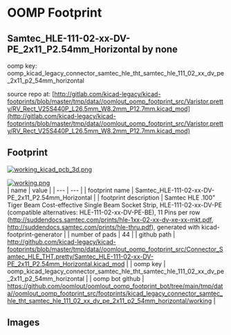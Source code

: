 # OOMP Footprint  
## Samtec_HLE-111-02-xx-DV-PE_2x11_P2.54mm_Horizontal  by none  
  
oomp key: oomp_kicad_legacy_connector_samtec_hle_tht_samtec_hle_111_02_xx_dv_pe_2x11_p2_54mm_horizontal  
  
source repo at: [http://gitlab.com/kicad-legacy/kicad-footprints/blob/master/tmp/data//oomlout_oomp_footprint_src/Varistor.pretty/RV_Rect_V25S440P_L26.5mm_W8.2mm_P12.7mm.kicad_mod](http://gitlab.com/kicad-legacy/kicad-footprints/blob/master/tmp/data//oomlout_oomp_footprint_src/Varistor.pretty/RV_Rect_V25S440P_L26.5mm_W8.2mm_P12.7mm.kicad_mod)  
## Footprint  
  
[![working_kicad_pcb_3d.png](working_kicad_pcb_3d_600.png)](working_kicad_pcb_3d.png)  
  
[![working.png](working_600.png)](working.png)  
| name | value | 
| --- | --- | 
| footprint name | Samtec_HLE-111-02-xx-DV-PE_2x11_P2.54mm_Horizontal | 
| footprint description | Samtec HLE .100" Tiger Beam Cost-effective Single Beam Socket Strip, HLE-111-02-xx-DV-PE (compatible alternatives: HLE-111-02-xx-DV-PE-BE), 11 Pins per row (http://suddendocs.samtec.com/prints/hle-1xx-02-xx-dv-xe-xx-mkt.pdf, http://suddendocs.samtec.com/prints/hle-thru.pdf), generated with kicad-footprint-generator | 
| number of pads | 44 | 
| github path | http://github.com/kicad-legacy/kicad-footprints/blob/master/tmp/data//oomlout_oomp_footprint_src/Connector_Samtec_HLE_THT.pretty/Samtec_HLE-111-02-xx-DV-PE_2x11_P2.54mm_Horizontal.kicad_mod | 
| oomp key | oomp_kicad_legacy_connector_samtec_hle_tht_samtec_hle_111_02_xx_dv_pe_2x11_p2_54mm_horizontal | 
| oomp bot github | https://github.com/oomlout/oomlout_oomp_footprint_bot/tree/main/tmp/data//oomlout_oomp_footprint_src/footprints/kicad_legacy_connector_samtec_hle_tht_samtec_hle_111_02_xx_dv_pe_2x11_p2_54mm_horizontal/working | 
## Images  

